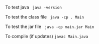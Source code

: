 To test java
``` java -version```

To test the class file
``` java -cp . Main```

To test the jar file
``` java -cp main.jar Main```

To compile (if updates)
```javac Main.java```